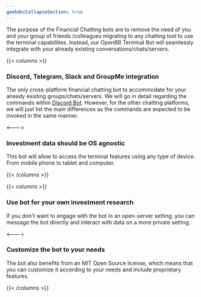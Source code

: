 ```yaml
---
geekdocCollapseSection: true
---
```


The purpose of the Financial Chatting bots are to remove the need of you and your group of friends /colleagues
migrating to any chatting tool to use the terminal capabilities. Instead, our OpenBB Terminal Bot will seamlessly
integrate with your already existing conversations/chats/servers.

{{< columns >}}

### Discord, Telegram, Slack and GroupMe integration

The only cross-platform financial chatting bot to accommodate for your already existing groups/chats/servers.
We will go in detail regarding the commands within [Discord Bot](/OpenBBTerminal/bots/discord/).
However, for the other chatting platforms, we will just list the main differences as
the commands are expected to be invoked in the same manner.

<--->

### Investment data should be OS agnostic

This bot will allow to access the terminal features using any type of device. From mobile phone to tablet and computer.

{{< /columns >}}

{{< columns >}}

### Use bot for your own investment research

If you don't want to engage with the bot in an open-server setting, you can message the bot directly and interact with data on a more private setting.

<--->

### Customize the bot to your needs

The bot also benefits from an MIT Open Source license, which means that you can customize it according to your needs and include proprietary features.

{{< /columns >}}